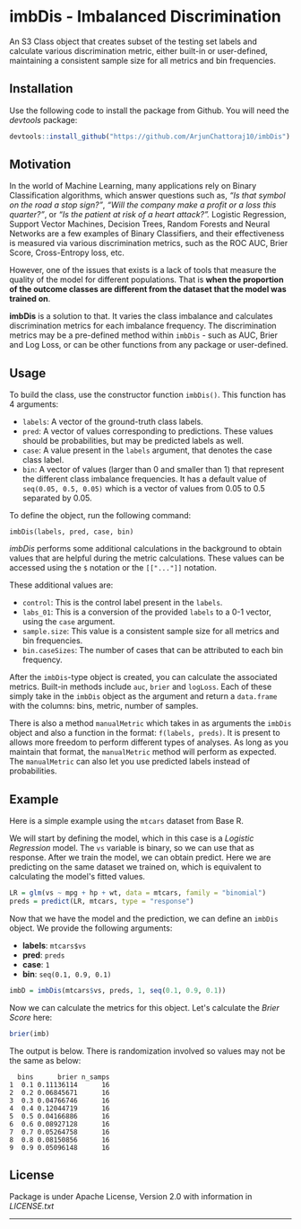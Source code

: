 

# imbDis - Imbalanced Discrimination

An S3 Class object that creates subset of the testing set labels and calculate various discrimination metric, either built-in or user-defined, maintaining a consistent sample size for all metrics and bin frequencies.

## Installation

Use the following code to install the package from Github. You will need the *devtools* package:

```R
devtools::install_github("https://github.com/ArjunChattoraj10/imbDis")
```

## Motivation

In the world of Machine Learning, many applications rely on Binary Classification algorithms, which answer questions such as, *“Is that symbol on the road a stop sign?”*, *“Will the company make a profit or a loss this quarter?”*, or *“Is the patient at risk of a heart attack?”.* Logistic Regression, Support Vector Machines, Decision Trees, Random Forests and Neural Networks are a few examples of Binary Classifiers, and their effectiveness is measured via various discrimination metrics, such as the ROC AUC, Brier Score, Cross-Entropy loss, etc. 

However, one of the issues that exists is a lack of tools that measure the quality of the model for different populations. That is **when the proportion of the outcome classes are different from the dataset that the model was trained on**. 

**imbDis** is a solution to that. It varies the class imbalance and calculates discrimination metrics for each imbalance frequency. The discrimination metrics may be a pre-defined method within `imbDis` - such as AUC, Brier and Log Loss, or can be other functions from any package or user-defined.

## Usage

To build the class, use the constructor function `imbDis()`. This function has 4 arguments:

- `labels`: A vector of the ground-truth class labels.
- `pred`: A vector of values corresponding to predictions. These values should be probabilities, but may be predicted labels as well.
- `case`: A value present in the `labels` argument, that denotes the case class label.
- `bin`: A vector of values (larger than 0 and smaller than 1) that represent the different class imbalance frequencies.  It has a default value of `seq(0.05, 0.5, 0.05)` which is a vector of values from 0.05 to 0.5 separated by 0.05.

To define the object, run the following command:

```
imbDis(labels, pred, case, bin)
```

*imbDis* performs some additional calculations in the background to obtain values that are helpful during the metric calculations. These values can be accessed using the `$` notation or the `[["..."]]` notation. 

These additional values are:

- `control`: This is the control label present in the `labels`.
- `labs_01`: This is a conversion of the provided `labels` to a 0-1 vector, using the `case` argument.
- `sample.size`: This value is a consistent sample size for all metrics and bin frequencies.
- `bin.caseSizes`: The number of cases that can be attributed to each bin frequency.

After the `imbDis`-type object is created, you can calculate the associated metrics. Built-in methods include `auc`, `brier` and `logLoss`. Each of these simply take in the `imbDis` object as the argument and return a `data.frame` with the columns: bins, metric, number of samples. 

There is also a method `manualMetric` which takes in as arguments the `imbDis` object and also a function in the format: `f(labels, preds)`. It is present to allows more freedom to perform different types of analyses.  As long as you maintain that format, the `manualMetric` method will perform as expected. The `manualMetric` can also let you use predicted labels instead of probabilities.

## Example

Here is a simple example using the `mtcars` dataset from Base R.

We will start by defining the model, which in this case is a *Logistic Regression* model. The `vs` variable is binary, so we can use that as response. After we train the model, we can obtain predict. Here we are predicting on the same dataset we trained on, which is equivalent to calculating the model's fitted values. 

```R
LR = glm(vs ~ mpg + hp + wt, data = mtcars, family = "binomial")
preds = predict(LR, mtcars, type = "response") 
```

Now that we have the model and the prediction, we can define an `imbDis` object. We provide the following arguments:

- **labels**: `mtcars$vs`
- **pred**: `preds`
- **case**: `1`
- **bin**: `seq(0.1, 0.9, 0.1)`

```R
imbD = imbDis(mtcars$vs, preds, 1, seq(0.1, 0.9, 0.1))
```

Now we can calculate the metrics for this object. Let's calculate the *Brier Score* here:

```R
brier(imb)
```

The output is below. There is randomization involved so values may not be the same as below:

```
  bins      brier n_samps
1  0.1 0.11136114      16
2  0.2 0.06845671      16
3  0.3 0.04766746      16
4  0.4 0.12044719      16
5  0.5 0.04166886      16
6  0.6 0.08927128      16
7  0.7 0.05264758      16
8  0.8 0.08150856      16
9  0.9 0.05096148      16
```

## License

Package is under Apache License, Version 2.0 with information in *LICENSE.txt* 

---

